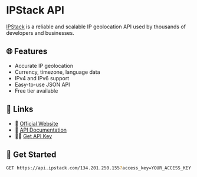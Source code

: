# IPStack API

[IPStack](https://ipstack.com/) is a reliable and scalable IP geolocation API used by thousands of developers and businesses.

## 🌐 Features

- Accurate IP geolocation
- Currency, timezone, language data
- IPv4 and IPv6 support
- Easy-to-use JSON API
- Free tier available

## 🔗 Links

- 🔗 [Official Website](https://ipstack.com/)
- 📄 [API Documentation](https://ipstack.com/documentation)
- 🧑‍💻 [Get API Key](https://ipstack.com/product)

## 🚀 Get Started

```bash
GET https://api.ipstack.com/134.201.250.155?access_key=YOUR_ACCESS_KEY

